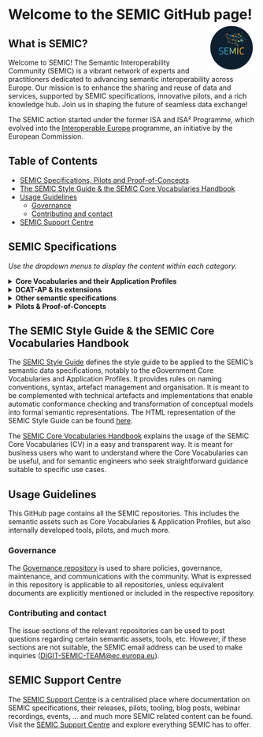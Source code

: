 # Welcome to the SEMIC GitHub page! <img align="right" src="https://github.com/SEMICeu/.github/blob/main/profile/images/SEMIC%20logo.png" width="100" height="100">

## What is SEMIC?  
Welcome to SEMIC! The Semantic Interoperability Community (SEMIC) is a vibrant network of experts and practitioners dedicated to advancing semantic interoperability across Europe. Our mission is to enhance the sharing and reuse of data and services, supported by SEMIC specifications, innovative pilots, and a rich knowledge hub. Join us in shaping the future of seamless data exchange!  

The SEMIC action started under the former ISA and ISA² Programme, which evolved into the [Interoperable Europe](https://joinup.ec.europa.eu/interoperable-europe) programme, an initiative by the European Commission.
  
## Table of Contents  
- [SEMIC Specifications, Pilots and Proof-of-Concepts](#semic-specification)
- [The SEMIC Style Guide & the SEMIC Core Vocabularies Handbook](#style-guide-handbook) 
- [Usage Guidelines](#usage-guidelines)  
  - [Governance](#governance)
  - [Contributing and contact](#contributing)
- [SEMIC Support Centre](#ssc)

## <a name="semic-specification"></a> SEMIC Specifications
*Use the dropdown menus to display the content within each category.*
<details>      
  <summary><b>Core Vocabularies and their Application Profiles</b></summary>
  <table>      
    <tr>      
      <th>Specification</th>      
      <th>Description</th>       
    </tr>
    <tr>  
      <td>  
        <p align="center">  
          <img src="https://github.com/SEMICeu/.github/blob/main/profile/images/Core%20Business.png" alt="Core Business Vocabulary" width="75" height="75">  
        </p>  
      </td>      
      <td> The <a href="https://github.com/SEMICeu/Core-Business-Vocabulary">Core Business Vocabulary (CBV)</a> is a simplified, reusable and extensible data model that captures the fundamental characteristics of a legal entity, e.g. the legal name, the activity, address, etc.</td>      
    </tr>
    <tr>  
      <td>  
        <p align="center">  
          <img src="https://github.com/SEMICeu/.github/blob/main/profile/images/Core%20Criterion%20%26%20Core%20Evidence.png" alt="Core Criterion and Core Evidence Vocabulary" width="75" height="75">  
        </p>  
      </td>      
      <td> The <a href="https://github.com/SEMICeu/CCCEV">Core Criterion and Core Evidence Vocabulary (CCCEV)</a> is a simplified, reusable, and extensible data model that captures the fundamental characteristics of criterion and evidence, and is designed to support the exchange of information between organizations.</td>      
    </tr>    
    <tr>  
      <td>  
        <p align="center">  
          <img src="https://github.com/SEMICeu/.github/blob/main/profile/images/Core%20Location.png" alt="Core Location Vocabulary" width="75" height="75">  
        </p>  
      </td>      
      <td> The <a href="https://github.com/SEMICeu/Core-Location-Vocabulary">Core Location Vocabulary (CLV)</a> is a simplified, reusable and extensible data model that captures the fundamental characteristics of a location, represented as an address, a geographic name, or a geometry.</td>      
    </tr>  
    <tr>  
      <td>  
        <p align="center">  
          <img src="https://github.com/SEMICeu/.github/blob/main/profile/images/Core%20Person.png" alt="Core Person Vocabulary" width="75" height="75">  
        </p>  
      </td>      
      <td> The <a href="https://github.com/SEMICeu/Core-Person-Vocabulary">Core Person Vocabulary (CPV)</a>is a simplified, reusable and extensible data model that captures the fundamental characteristics of a person, e.g. their name, their gender, their date of birth, their address, etc.</td>      
    </tr>  
    <tr>  
      <td>  
        <p align="center">  
          <img src="https://github.com/SEMICeu/.github/blob/main/profile/images/CPEV.png" alt="Core Public Event Vocabulary" width="75" height="75">  
        </p>  
      </td>      
      <td> The <a href="https://github.com/SEMICeu/Core-Public-Event-Vocabulary">Core Public Event Vocabulary (CPEV)</a> is a simplified, reusable and extensible data model that captures the fundamental characteristics of a public event, e.g. the title, the date, the location, the organiser etc.</td>      
    </tr>  
    <tr>  
      <td>  
        <p align="center">  
          <img src="https://github.com/SEMICeu/.github/blob/main/profile/images/CPOV.png" alt="Core Public Organisation Vocabulary" width="75" height="75">  
        </p>  
      </td>      
      <td> The <a href="https://github.com/SEMICeu/CPOV">Core Public Organisation Vocabulary (CPOV)</a> provides a common data model for describing public organisations in the European Union.</td>      
    </tr>   
     <tr>    
      <td>  
        <p align="center">  
          <img src="https://github.com/SEMICeu/.github/blob/main/profile/images/CPSV-AP.png" alt="CPSV-AP" width="75" height="75">  
        </p>  
      </td>    
      <td>The <a href="https://github.com/SEMICeu/CPSV-AP">Core Public Service Vocabulary Application Profile (CPSV-AP)</a> is a reusable and common data set to describe European public services.</td>    
    </tr>    
    <tr>  
      <td>  
        <p align="center">  
          <img src="https://github.com/SEMICeu/.github/blob/main/profile/images/Core%20Vocabulary%20Glossary.png" alt="Core Vocabulary Glossary" width="75" height="75">  
        </p>  
      </td>      
      <td> The <a href="https://github.com/SEMICeu/Consolidated-Core-Vocabularies">Core Vocabulary glossary</a> is the name space containing all the terms defined and used in the Core Vocabularies.</td>      
    </tr> 
  </table>      
</details>  

<details>    
  <summary><b>DCAT-AP & its extensions</b></summary>    
  <table>    
    <tr>    
      <th>Application Profiles</th>    
      <th>Description</th>
    </tr>
    <tr>    
      <td>  
        <p align="center">  
          <img src="https://github.com/SEMICeu/.github/blob/main/profile/images/DCAT-AP.png" alt="DCAT-AP" width="75" height="75">  
        </p>  
      </td>    
      <td>The <a href="https://github.com/SEMICeu/DCAT-AP">Data Catalogue Vocabulary Application Profile (DCAT-AP)</a> is a specification for metadata records, enhancing semantic interoperability across European data portals. Based on W3C's DCAT, it supports standardised dataset descriptions, enabling efficient data exchange and reuse.</td>    
    </tr>
    <tr>    
      <td>  
        <p align="center">  
          <img src="https://github.com/SEMICeu/.github/blob/main/profile/images/DCAT-AP%20for%20HVD.png" alt="DCAT-AP-HVD" width="75" height="75">  
        </p>  
      </td>    
      <td>The annex <a href="https://semiceu.github.io/DCAT-AP/releases/3.0.0-hvd/">DCAT-AP for High-Value Datasets</a> provides guidelines on how to use DCAT-AP taking into account the requirements imposed by the High-Value Dataset Implementing Regulation (HVD IR).</td>    
    </tr>
    <tr>    
      <td>  
        <p align="center">  
          <img src="https://github.com/SEMICeu/.github/blob/main/profile/images/BRegDCAT-AP.png" alt="BRegDCAT-AP" width="75" height="75">  
        </p>  
      </td>    
      <td><a href="https://github.com/SEMICeu/BRegDCAT-AP">BRegDCAT-AP</a> is an extension of DCAT-AP for describing base registries. It interconnects public services with base registries and their associated services.</td>    
    </tr>  
    <tr>    
      <td>  
        <p align="center">  
          <img src="https://github.com/SEMICeu/.github/blob/main/profile/images/GeoDCAT-AP.png" alt="GeoDCAT-AP" width="75" height="75">  
        </p>  
      </td>    
      <td><a href="https://github.com/SEMICeu/GeoDCAT-AP">GeoDCAT-AP</a> is an extension of DCAT-AP for describing geospatial datasets, dataset series and services.</td>    
    </tr>
    <tr>    
      <td>  
        <p align="center">  
          <img src="https://github.com/SEMICeu/.github/blob/main/profile/images/MLDCAT-AP.png" alt="MLDCAT-AP" width="75" height="75">  
        </p>  
      </td>    
      <td><a href="https://github.com/SEMICeu/MLDCAT-AP">MLDCAT-AP</a> is an extension of DCAT-AP for describing machine learning models, together with their datasets, quality measured on the datasets and citing papers.</td>    
    </tr>    
    <tr>    
      <td>  
        <p align="center">  
          <img src="https://github.com/SEMICeu/.github/blob/main/profile/images/StatDCAT-AP.png" alt="StatDCAT-AP" width="75" height="75">  
        </p>  
      </td>    
      <td><a href="https://github.com/SEMICeu/StatDCAT-AP">STATDCAT-AP</a> is an extension of DCAT-AP for describing statistical datasets.</td>    
    </tr>    
  </table>    
</details>    

<details>      
  <summary><b>Other semantic specifications</b></summary>      
  <table>      
    <tr>      
      <th>Other semantic specifications</th>      
      <th>Description</th>      
    </tr> 
    <tr>  
      <td>  
        <p align="center">  
          <img src="https://github.com/SEMICeu/.github/blob/main/profile/images/ADMS.png" alt="Asset Description Metadata Schema Vocabulary (ADMS)" width="75" height="75">  
        </p>  
      </td>      
      <td><a href="https://github.com/SEMICeu/ADMS">ADMS</a> is a vocabulary for describing interoperability assets, enhancing their discoverability for ICT developers by standardising metadata for easier exploration and access.</td>      
    </tr>
    <tr>  
      <td>  
        <p align="center">  
          <img src="https://github.com/SEMICeu/.github/blob/main/profile/images/ADMS-AP.png" alt="Asset Description Metadata Schema Application Profile (ADMS-AP)" width="75" height="75">  
        </p>  
      </td>      
      <td><a href="https://github.com/SEMICeu/ADMS-AP">ADMS-AP</a> extends the use of ADMS for the description of other types of interoperability solutions, meaning solutions covering the political, legal, organisational and technical interoperability layers.</td>      
    </tr>
    <tr>  
      <td>  
        <p align="center">  
          <img src="https://github.com/SEMICeu/.github/blob/main/profile/images/DCAT-AP%20Feeds.png" alt="DCAT-AP feeds" width="75" height="75">  
        </p>  
      </td>      
      <td>A <a href="https://github.com/SEMICeu/LDES-DCAT-AP-feeds">DCAT-AP Feed</a> is a Linked Data Event Stream with containing ActivityStream entities Create, Update and Delete, about the DCAT-AP entities in a catalog.</td>      
    </tr>
    <tr>    
      <td>  
        <p align="center">  
          <img src="https://github.com/SEMICeu/.github/blob/main/profile/images/LDES.png" alt="Linked Data Event Streams (LDES)" width="75" height="75">  
        </p>  
      </td>      
      <td><a href="https://github.com/SEMICeu/LinkedDataEventStreams">Linked Data Event Streams (LDES)</a> is a technical standard that applies linked data principles to data streams.</td>      
    </tr>    
    <tr>  
      <td>  
        <p align="center">  
          <img src="https://github.com/SEMICeu/.github/blob/main/profile/images/SDG%20Search%20Service%20Model.png" alt="SDG-search-service-model" width="75" height="75">  
        </p>  
      </td>      
      <td>The <a href="https://github.com/SEMICeu/SDG-search-service-model">SDG Search Service model</a> enables competent authorities to use common metadata to structure their public services, independently from the level of granularity or complexity of these services.</td>      
    </tr>  
    <tr>  
      <td>  
        <p align="center">  
          <img src="https://github.com/SEMICeu/.github/blob/main/profile/images/STR-AP.png" alt="Short Term Rentals Application Profile (STR-AP)" width="75" height="75">  
        </p>  
      </td>      
      <td>The<a href="https://github.com/SEMICeu/STR-AP">Short-Term Rental Application Profile (STR-AP)</a> harmonises and streamlines the framework for data generation and data sharing on short-term accommodation rental services across the EU.</td>      
    </tr>      
  </table> 
  
</details>  
<details>      
  <summary><b>Pilots & Proof-of-Concepts</b></summary>      
<table>
    <tbody>
        <tr>
            <td>
                <p><strong>Name</strong></p>
            </td>
            <td>
                <p><strong>Description</strong></p>
            </td>
        </tr>
        <tr>
            <td>
                <p><u><a href="https://github.com/SEMICeu/cpsv-ap_xborderChatbotPilot_EpirusBelgium">Crossborder CPSV-AP Chatbot Pilot (Epirus-Belgium)</a></u></p>
            </td>
            <td>
                <p>A pilot around using CPSV-AP to develop chatbots about public services.</p>
            </td>
        </tr>
        <tr>
            <td>
                <p><u><a href="https://github.com/SEMICeu/cpsv-ap_harvester_federalPilot_Belgium">Crossborder CPSV-AP Federal Harvester Pilot (Belgium)</a></u></p>
            </td>
            <td>
                <p>A federal catalogue of public services, compiling public service descriptions at the Walloon, Flemish and federal levels, all displayed on a user-friendly and easily searchable webpage.</p>
            </td>
        </tr>
        <tr>
            <td>
                <p><u><a href="https://github.com/SEMICeu/cpsv-ap_harvester_xborderPilot_Estonia_Finland">Crossborder CPSV-AP Harvester Pilot (Estonia-Finland)</a></u></p>
            </td>
            <td>
                <p>A cross-border catalogue of public services, i.e. a catalogue of public services at European level. Public service descriptions from Estonia and Finland are harvested, transformed and displayed on a user-friendly webpage.</p>
            </td>
        </tr>
        <tr>
            <td>
                <p><u><a href="https://github.com/SEMICeu/cpsv-ap_harvester_xborderPilot_PortugalSpain">Crossborder CPSV-AP Harvester Pilot (Portugal-Spain)</a></u></p>
            </td>
            <td>
                <p>A cross-border catalogue of public services, i.e. a catalogue of public services at European level. Public service descriptions from Spain and Portugal are harvested, transformed and displayed on a user-friendly webpage.</p>
            </td>
        </tr>
        <tr>
            <td>
                <p><u><a href="https://github.com/SEMICeu/csw-4-web">CSW-4-Web</a></u></p>
            </td>
            <td>
                <p>A proof-of-concept API designed to expose a&nbsp;CSW&nbsp;endpoint in a Web-friendly way, and enabling the exploration of its content without the need of specific client applications.</p>
            </td>
        </tr>
        <tr>
            <td>
                <p><u><a href="https://github.com/SEMICeu/dcat-ap-rdf2html">DCAT-AP RDF2HTML PoC</a></u></p>
            </td>
            <td>
                <p>A proof-of-concept for the HTML+RDFa representation of metadata based on&nbsp;DCAT-AP, and related extensions (as&nbsp;GeoDCAT-AP).</p>
            </td>
        </tr>
        <tr>
            <td>
                <p><u><a href="https://github.com/SEMICeu/e-legislation-pilot">e-Legislation Pilot</a></u></p>
            </td>
            <td>
                <p>Pilot to develop a reusable proof of concept, to demonstrate the benefits of publishing legal information as (linked) open data, using the ELI ontology.</p>
            </td>
        </tr>
        <tr>
            <td>
                <p><u><a href="https://github.com/SEMICeu/Epirus_pilot">Epirus Pilot</a></u></p>
            </td>
            <td>
                <p>Configurations for OpenRefine to transform Excel Epirus data into CPSV-AP.</p>
            </td>
        </tr>
        <tr>
            <td>
                <p><u><a href="https://github.com/SEMICeu/epsg-to-rdf">EPSG to RDF PoC</a></u></p>
            </td>
            <td>
                <p>A a proof-of-concept for the RDF representation of the OGC EPSG register of coordinate reference systems, extending the RDF mappings for reference systems defined in GeoDCAT-AP.</p>
            </td>
        </tr>
        <tr>
            <td>
                <p><u><a href="https://github.com/SEMICeu/FTS_pilot">FTS Pilot</a></u></p>
            </td>
            <td>
                <p>A python script to transform Excel to RDF according to a custom Financial Transparency System data model</p>
            </td>
        </tr>
        <tr>
            <td>
                <p><u><a href="https://github.com/SEMICeu/gr-pilot">GR Pilot</a></u></p>
            </td>
            <td>
                <p>A Python script to transform data from the Greek registry from CSV to RDF.</p>
            </td>
        </tr>
        <tr>
            <td>
                <p><u><a href="https://github.com/SEMICeu/iana-to-rdf">IANA to RDF PoC</a></u></p>
            </td>
            <td>
                <p>A proof-of-concept for the RDF representation of the&nbsp;IANA registry, generated from its XML distributions.</p>
            </td>
        </tr>
        <tr>
            <td>
                <p><u><a href="https://github.com/SEMICeu/iso-19139-to-dcat-ap">ISO:19139 to DCAT-AP PoC</a></u></p>
            </td>
            <td>
                <p>A proof of concept for the trasnformation of ISO:19139 to GeoDCAT-AP compliant metadata.</p>
            </td>
        </tr>
        <tr>
            <td>
                <p><u><a href="https://github.com/SEMICeu/LLM-for-Tourism">LLM for tourism PoC</a></u></p>
            </td>
            <td>A proof-of-concept on retraining Large Language Models (LLMs) with domain-specific data from the European public sector can enhance the performance and interpretability of AI in clustering pledges related to the Transition Pathway for Tourism.</td>
        </tr>
        <tr>
            <td>
                <p><u><a href="https://github.com/SEMICeu/NIFO_pilot">NIFO Pilot</a></u></p>
            </td>
            <td>
                <p>A pilot to convert existig Word-based NIFO factsheets into structured data following the Resource Description Framework (RDF).</p>
            </td>
        </tr>
        <tr>
            <td>
                <p><u><a href="https://github.com/SEMICeu/NUTS_pilot">NUTS Pilot</a></u></p>
            </td>
            <td>
                <p>A Python/PHP application to convert and display NUTS data from spreadsheet.</p>
            </td>
        </tr>
        <tr>
            <td>
                <p><u><a href="https://github.com/SEMICeu/SDG-PoC-on-Automatic-Tagging">PoC on automattic tagging</a></u></p>
            </td>
            <td>
                <p>An OpenAPI which allows to classify text according to SDG policy classification.</p>
            </td>
        </tr>
        <tr>
            <td>
                <p><u><a href="https://github.com/SEMICeu/qualification-pilot">Qualification Pilot</a></u></p>
            </td>
            <td>
                <p>A web application to display Qualifications.</p>
            </td>
        </tr>
        <tr>
            <td>
                <p><u><a href="https://github.com/SEMICeu/SDK-Solid">SDK Solid PoC</a></u></p>
            </td>
            <td>
                <p>A software development kit for the Solid protocol.</p>
            </td>
        </tr>
        <tr>
            <td>
                <p><u><a href="https://github.com/SEMICeu/semic_pledges">Text Mining on GROW Tourism Pledges Pilot</a></u></p>
            </td>
            <td>
                <p>A proof-of-concept on the use of text mining for the analysis of pledges on the Transition Pathway for Tourism.</p>
            </td>
        </tr>
        <tr>
            <td>
                <p><u><a href="https://github.com/SEMICeu/Trento_conversionToRDF">Trento to RDF PoC</a></u></p>
            </td>
            <td>
                <p>A proof-of-concept for automated testing based on CPSV-AP Creator.</p>
            </td>
        </tr>
    </tbody>
</table>
</details>

## <a name="style-guide-handbook"></a> The SEMIC Style Guide & the SEMIC Core Vocabularies Handbook
The [SEMIC Style Guide](https://github.com/SEMICeu/style-guide) defines the style guide to be applied to the SEMIC’s semantic data specifications, notably to the eGovernment Core Vocabularies and Application Profiles. It provides rules on naming conventions, syntax, artefact management and organisation. It is meant to be complemented with technical artefacts and implementations that enable automatic conformance checking and transformation of conceptual models into formal semantic representations. The HTML representation of the SEMIC Style Guide can be found [here](https://semiceu.github.io/style-guide/1.0.0/index.html).

The [SEMIC Core Vocabularies Handbook](https://joinup.ec.europa.eu/sites/default/files/inline-files/ISA%20Handbook%20for%20using%20Core%20Vocabularies.pdf) explains the usage of the SEMIC Core Vocabularies (CV) in a easy and transparent way. It is meant for business users who want to understand where the Core Vocabularies can be useful, and for semantic engineers who seek straightforward guidance suitable to specific use cases.

## <a name="usage-guidelines"></a> Usage Guidelines  
This GitHub page contains all the SEMIC repositories. This includes the semantic assets such as Core Vocabularies & Application Profiles, but also internally developed tools, pilots, and much more.  
  
### <a name="governance"></a> Governance  
The [Governance repository](https://github.com/SEMICeu/Governance) is used to share policies, governance, maintenance, and communications with the community. What is expressed in this repository is applicable to all repositories, unless equivalent documents are explicitly mentioned or included in the respective repository.  
  
### <a name="contributing"></a> Contributing and contact  
The issue sections of the relevant repositories can be used to post questions regarding certain semantic assets, tools, etc. However, if these sections are not suitable, the SEMIC email address can be used to make inquiries ([DIGIT-SEMIC-TEAM@ec.europa.eu](mailto:DIGIT-SEMIC-TEAM@ec.europa.eu)).  

## <a name="ssc"></a> SEMIC Support Centre
The [SEMIC Support Centre](https://joinup.ec.europa.eu/collection/semic-support-centre/event/fourth-working-group-webinar-revision-geodcat-ap) is a centralised place where documentation on SEMIC specifications, their releases, pilots, tooling, blog posts, webinar recordings, events, … and much more SEMIC related content can be found. Visit the [SEMIC Support Centre](https://joinup.ec.europa.eu/collection/semic-support-centre/event/fourth-working-group-webinar-revision-geodcat-ap) and explore everything SEMIC has to offer.
